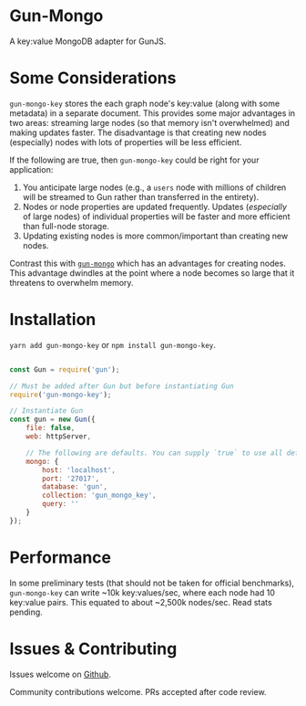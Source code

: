 # Gun-Mongo

A key:value MongoDB adapter for GunJS.

# Some Considerations

`gun-mongo-key` stores the each graph node's key:value (along with some metadata) in a separate document. This provides some major advantages in two areas: streaming large nodes (so that memory isn't overwhelmed) and making updates faster. The disadvantage is that creating new nodes (especially) nodes with lots of properties will be less efficient.

If the following are true, then `gun-mongo-key` could be right for your application:

1. You anticipate large nodes (e.g., a `users` node with millions of children will be streamed to Gun rather than transferred in the entirety).
2. Nodes or node properties are updated frequently. Updates (_especially_ of large nodes) of individual properties will be faster and more efficient than full-node storage.
3. Updating existing nodes is more common/important than creating new nodes.

Contrast this with [`gun-mongo`](https://github.com/sjones6/gun-mongo) which has an advantages for creating nodes. This advantage dwindles at the point where a node becomes so large that it threatens to overwhelm memory.

# Installation

`yarn add gun-mongo-key` or `npm install gun-mongo-key`.

```javascript

const Gun = require('gun');

// Must be added after Gun but before instantiating Gun
require('gun-mongo-key');

// Instantiate Gun
const gun = new Gun({
    file: false,
    web: httpServer,

    // The following are defaults. You can supply `true` to use all defaults
    mongo: {
        host: 'localhost',
        port: '27017',
        database: 'gun',
        collection: 'gun_mongo_key',
        query: ''
    }
});
```

# Performance

In some preliminary tests (that should not be taken for official benchmarks), `gun-mongo-key` can write ~10k key:values/sec, where each node had 10 key:value pairs. This equated to about ~2,500k nodes/sec. Read stats pending.

# Issues & Contributing

Issues welcome on [Github](https://github.com/sjones6/gun-mongo-key/issues).

Community contributions welcome. PRs accepted after code review.
